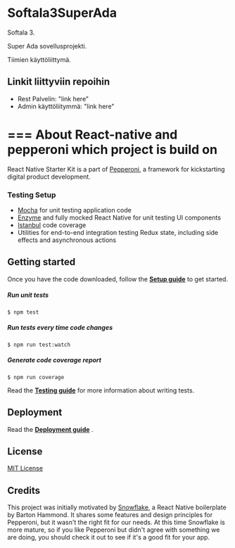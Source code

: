 
# Softala3SuperAda

Softala 3.  

Super Ada sovellusprojekti.  

Tiimien käyttöliittymä.

## Linkit liittyviin repoihin

* Rest Palvelin: "link here"
* Admin käyttöliitymmä: "link here"

===
About React-native and pepperoni which project is build on
===

React Native Starter Kit is a part of [Pepperoni](http://getpepperoni.com), a framework for kickstarting digital product development.

### Testing Setup

* [Mocha](https://mochajs.org/) for unit testing application code
* [Enzyme](https://github.com/airbnb/enzyme) and fully mocked React Native for unit testing UI components
* [Istanbul](https://github.com/gotwarlost/istanbul) code coverage
* Utilities for end-to-end integration testing Redux state, including side effects and asynchronous actions

## Getting started

Once you have the code downloaded, follow the **[Setup guide](docs/SETUP.md)** to get started.

##### Run unit tests
```
$ npm test
```

##### Run tests every time code changes
```
$ npm run test:watch
```

##### Generate code coverage report
```
$ npm run coverage
```

Read the **[Testing guide](docs/TESTING.md)** for more information about writing tests.

## Deployment

Read the **[Deployment guide](docs/DEPLOYMENT.md)** .

## License

[MIT License](LICENSE)

## Credits

This project was initially motivated by [Snowflake](https://github.com/bartonhammond/snowflake), a React Native boilerplate by Barton Hammond. It shares some features and design principles for Pepperoni, but it wasn't the right fit for our needs. At this time Snowflake is more mature, so if you like Pepperoni but didn't agree with something we are doing, you should check it out to see if it's a good fit for your app.
